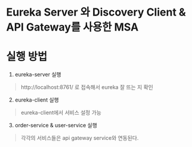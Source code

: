 Eureka Server 와 Discovery Client & API Gateway를 사용한 MSA
===

# 실행 방법
1. eureka-server 실행
> http://localhost:8761/ 로 접속해서 eureka 잘 뜨는 지 확인
2. eureka-client 실행
> eureka-client에서 서비스 설정 가능
3. order-service & user-service 실행
> 각각의 서비스들은 api gateway service와 연동된다.
